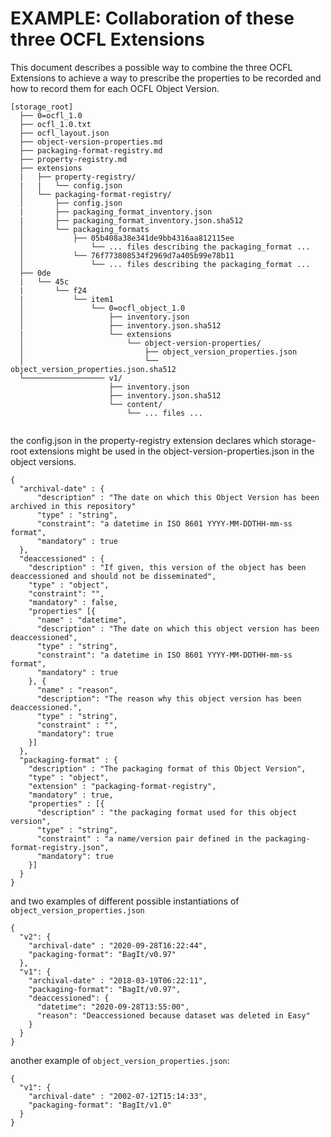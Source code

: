 # EXAMPLE: Collaboration of these three OCFL Extensions

This document describes a possible way to combine the three OCFL Extensions to achieve a way to prescribe the properties to be recorded and how to record them for each OCFL Object Version.

```
[storage_root]
  ├── 0=ocfl_1.0
  ├── ocfl_1.0.txt
  ├── ocfl_layout.json
  ├── object-version-properties.md
  ├── packaging-format-registry.md
  ├── property-registry.md
  ├── extensions
  |   ├── property-registry/
  |   |   └── config.json  
  │   └── packaging-format-registry/
  │       ├── config.json
  |       ├── packaging_format_inventory.json
  |       ├── packaging_format_inventory.json.sha512
  │       └── packaging_formats
  │           ├── 05b408a38e341de9bb4316aa812115ee 
  │               └── ... files describing the packaging_format ...
  │           └── 76f773808534f2969d7a405b99e78b11 
  │               └── ... files describing the packaging_format ...  
  ├── 0de
  |   └── 45c
  |       └── f24
  |           └── item1
  │               └── 0=ocfl_object_1.0
  │                   ├── inventory.json
  │                   ├── inventory.json.sha512
  |                   └── extensions
  │                       └── object-version-properties/
  │                           ├── object_version_properties.json
  │                           └── object_version_properties.json.sha512
  └────────────────── v1/
                      ├── inventory.json
                      ├── inventory.json.sha512
                      └── content/
                          └── ... files ...
  
```

the config.json in the property-registry extension declares which storage-root extensions might be used in the object-version-properties.json in the object versions.


```
{
  "archival-date" : {
      "description" : "The date on which this Object Version has been archived in this repository"
      "type" : "string", 
      "constraint": "a datetime in ISO 8601 YYYY-MM-DDTHH-mm-ss format",
      "mandatory" : true
  },
  "deaccessioned" : {
    "description" : "If given, this version of the object has been deaccessioned and should not be disseminated",
    "type" : "object",
    "constraint": "",
    "mandatory" : false,
    "properties" [{
      "name" : "datetime",
      "description" : "The date on which this object version has been deaccessioned",
      "type" : "string", 
      "constraint": "a datetime in ISO 8601 YYYY-MM-DDTHH-mm-ss format",
      "mandatory" : true
    }, {
      "name" : "reason",
      "description": "The reason why this object version has been deaccessioned.",
      "type" : "string",
      "constraint" : "",
      "mandatory": true
    }]
  },
  "packaging-format" : {
    "description" : "The packaging format of this Object Version",
    "type" : "object",
    "extension" : "packaging-format-registry",
    "mandatory" : true,
    "properties" : [{
      "description" : "the packaging format used for this object version",
      "type" : "string",
      "constraint" : "a name/version pair defined in the packaging-format-registry.json",
      "mandatory": true
    }]
  }
}
```


and two examples of different possible instantiations of `object_version_properties.json`


```
{
  "v2": {
    "archival-date" : "2020-09-28T16:22:44",
    "packaging-format": "BagIt/v0.97"
  },
  "v1": {
    "archival-date" : "2018-03-19T06:22:11",
    "packaging-format": "BagIt/v0.97",
    "deaccessioned": {
      "datetime": "2020-09-28T13:55:00",
      "reason": "Deaccessioned because dataset was deleted in Easy"
    } 
  }
}
```
another example of `object_version_properties.json`:

```
{
  "v1": {
    "archival-date" : "2002-07-12T15:14:33",
    "packaging-format": "BagIt/v1.0"    
  }
}
```

